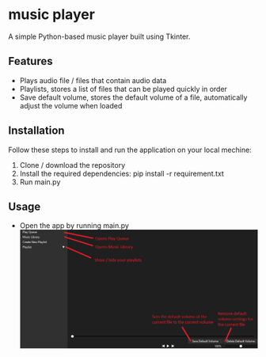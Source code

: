 # music player

A simple Python-based music player built using Tkinter.

## Features

- Plays audio file / files that contain audio data
- Playlists, stores a list of files that can be played quickly in order
- Save default volume, stores the default volume of a file, automatically adjust the volume when loaded

## Installation

Follow these steps to install and run the application on your local mechine:

1. Clone / download the repository
2. Install the required dependencies:
   pip install -r requirement.txt
3. Run main.py

## Usage

- Open the app by running main.py
![Alt Text](screenshots/menu.png)

